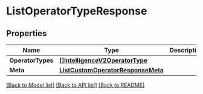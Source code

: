 # ListOperatorTypeResponse

## Properties

Name | Type | Description | Notes
------------ | ------------- | ------------- | -------------
**OperatorTypes** | [**[]IntelligenceV2OperatorType**](IntelligenceV2OperatorType.md) |  |[optional] 
**Meta** | [**ListCustomOperatorResponseMeta**](ListCustomOperatorResponseMeta.md) |  |[optional] 

[[Back to Model list]](../README.md#documentation-for-models) [[Back to API list]](../README.md#documentation-for-api-endpoints) [[Back to README]](../README.md)


